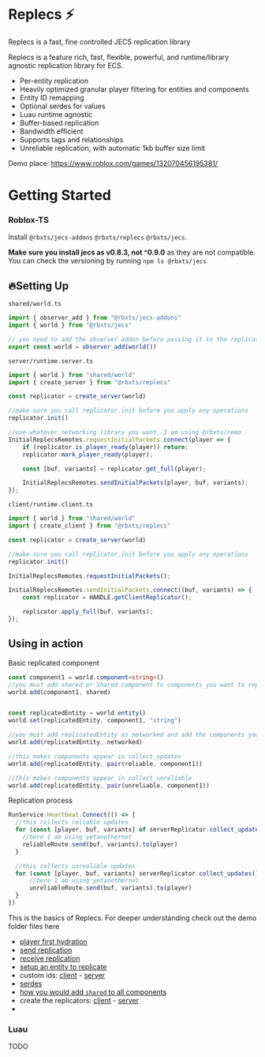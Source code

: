 # Replecs ⚡
Replecs is a fast, fine controlled JECS replication library 

Replecs is a feature rich, fast, flexible, powerful, and runtime/library agnostic replication library for ECS. 

- Per-entity replication
- Heavily optimized granular player filtering for entities and components
- Entity ID remapping
- Optional serdes for values
- Luau runtime agnostic
- Buffer-based replication
- Bandwidth efficient
- Supports tags and relationships
- Unreliable replication, with automatic 1kb buffer size limit

Demo place: https://www.roblox.com/games/132070456195381/
# Getting Started
### Roblox-TS
Install `@rbxts/jecs-addons` `@rbxts/replecs` `@rbxts/jecs`. 

**Make sure you install jecs as v0.8.3, not ^0.9.0** as they are not compatible. You can check the versioning by running `npm ls @rbxts/jecs`

## 🔥Setting Up

`shared/world.ts`
```ts
import { observer_add } from "@rbxts/jecs-addons"
import { world } from "@rbxts/jecs"

// you need to add the observer addon before passing it to the replicator!
export const world = observer_add(world())
```

`server/runtime.server.ts`
```ts
import { world } from "shared/world"
import { create_server } from "@rbxts/replecs"

const replicator = create_server(world)

//make sure you call replicator.init before you apply any operations
replicator.init()

//use whatever networking library you want, I am using @rbxts/remo
InitialReplecsRemotes.requestInitialPackets.connect(player => {
	if (replicator.is_player_ready(player)) return;
	replicator.mark_player_ready(player);

	const [buf, variants] = replicator.get_full(player);

	InitialReplecsRemotes.sendInitialPackets(player, buf, variants);
});
```

`client/runtime.client.ts`
```ts
import { world } from "shared/world"
import { create_client } from "@rbxts/replecs"

const replicator = create_server(world)

//make sure you call replicator.init before you apply any operations
replicator.init()

InitialReplecsRemotes.requestInitialPackets();

InitialReplecsRemotes.sendInitialPackets.connect((buf, variants) => {
	const replicator = HANDLE.getClientReplicator();

	replicator.apply_full(buf, variants);
});
```

## Using in action
Basic replicated component
```ts
const component1 = world.component<string>()
//you must add shared or Shared component to components you want to replicate
world.add(component1, shared)


const replicatedEntity = world.entity()
world.set(replicatedEntity, component1, "string")

//you must add replicatedEntity as networked and add the components you want to replicate
world.add(replicatedEntity, networked)

//this makes components appear in collect_updates
world.add(replicatedEntity, pair(reliable, component1))

//this makes components appear in collect_unreliable
world.add(replicatedEntity, pair(unreliable, component1))
```

Replication process
```ts
RunService.Heartbeat.Connect(() => {
  //this collects reliable updates
  for (const [player, buf, variants] of serverReplicator.collect_updates()) {
    //here I am using yetanothernet
    reliableRoute.send(buf, variants).to(player)
  }

  //this collects unrealible updates
  for (const [player, buf, variants] serverReplicator.collect_updates()) {
      //here I am using yetanothernet
      unreliableRoute.send(buf, variants).to(player)
  }
})
```

This is the basics of Replecs. For deeper understanding check out the demo folder files here
- [player first hydration](https://github.com/PepeElToro41/replecs/blob/main/demo/src/server/init.server.luau#L22)
- [send replication](https://github.com/PepeElToro41/replecs/blob/main/demo/src/server/systems/replecs_server.luau#L12)
- [receive replication](https://github.com/PepeElToro41/replecs/blob/main/demo/src/client/systems/replecs_client.luau)
- [setup an entity to replicate](https://github.com/PepeElToro41/replecs/blob/main/demo/src/server/controllers/spawn_cubes.luau#L10)
- custom ids: [client](https://github.com/PepeElToro41/replecs/blob/main/demo/src/shared/components/init.luau#L33) - [server](https://github.com/PepeElToro41/replecs/blob/main/demo/src/shared/players.luau#L16)
- [serdes](https://github.com/PepeElToro41/replecs/blob/main/demo/src/shared/components/init.luau#L37)
- [how you would add `shared` to all components](https://github.com/PepeElToro41/replecs/blob/main/demo/src/shared/components/init.luau#L52)
- create the replicators: [client](https://github.com/PepeElToro41/replecs/blob/main/demo/src/client/replicator.luau) - [server](https://github.com/PepeElToro41/replecs/blob/main/demo/src/server/replicator.luau)
- 
### Luau
TODO
